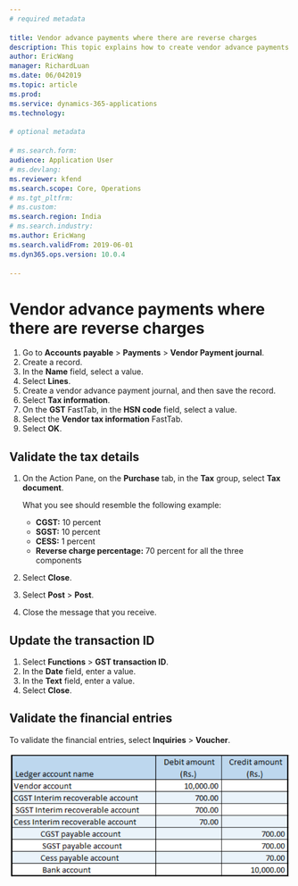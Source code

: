 ```yaml
---
# required metadata

title: Vendor advance payments where there are reverse charges
description: This topic explains how to create vendor advance payments that have reverse charges.
author: EricWang
manager: RichardLuan
ms.date: 06/042019
ms.topic: article
ms.prod: 
ms.service: dynamics-365-applications
ms.technology: 

# optional metadata

# ms.search.form: 
audience: Application User
# ms.devlang: 
ms.reviewer: kfend
ms.search.scope: Core, Operations
# ms.tgt_pltfrm: 
# ms.custom: 
ms.search.region: India
# ms.search.industry: 
ms.author: EricWang
ms.search.validFrom: 2019-06-01
ms.dyn365.ops.version: 10.0.4

---
```


# Vendor advance payments where there are reverse charges

1. Go to **Accounts payable** \> **Payments** \> **Vendor Payment journal**.
2. Create a record.
3. In the **Name** field, select a value.
4. Select **Lines**.
5. Create a vendor advance payment journal, and then save the record.
6. Select **Tax information**.
7. On the **GST** FastTab, in the **HSN code** field, select a value.
8. Select the **Vendor tax information** FastTab.
9. Select **OK**.

## Validate the tax details

1. On the Action Pane, on the **Purchase** tab, in the **Tax** group, select **Tax document**.

    What you see should resemble the following example:

    - **CGST:** 10 percent
    - **SGST:** 10 percent
    - **CESS:** 1 percent
    - **Reverse charge percentage:** 70 percent for all the three components

2. Select **Close**.
3. Select **Post** \> **Post**.
4. Close the message that you receive.

## Update the transaction ID

1. Select **Functions** \> **GST transaction ID**.
2. In the **Date** field, enter a value.
3. In the **Text** field, enter a value.
4. Select **Close**.

## Validate the financial entries

To validate the financial entries, select **Inquiries** \> **Voucher**.

![Example](media/Annotation-2019-05-16-113421.png)
